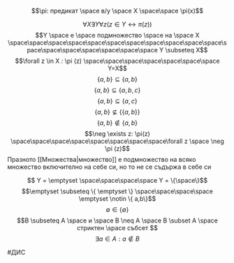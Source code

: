 
$$\pi: предикат \space в/у \space X \space\space \pi(x)$$

$$\forall X \exists Y \forall z(z\in Y \leftrightarrow \pi(z))$$
$$Y \space е \space подмножество \space на \space X \space\space\space\space\space\space\space\space\space\space\space\space\space\space\space\space\space\space Y \subseteq X$$
$$\forall z \in X : \pi (z) \space\space\space\space\space\space\space Y=X$$
$$\{ a,b\} \subseteq \{a,b\}$$
$$\{ a,b\} \subseteq \{a,b,c\}$$
$$\{ a,b\} \subseteq \{a,c\}$$
$$\{ a,b\} \nsubseteq \{\{a,b\}\}$$
$$\{ a,b\} \notin \{a,b\}$$
$$\neg \exists z: \pi(z) \space\space\space\space\space\space\space\space\forall z \space \neg \pi (z)$$
Празното [[Множества|множество]] е подмножество на всяко множество включително на себе си, но то не се съдържа в себе си

$$ Y = \emptyset \space\space\space\space Y = \{\space\}$$
$$\emptyset \subseteq \{ \emptyset \} \space\space\space\space \emptyset \notin \{ a,b\}$$
$$\emptyset \in \{\emptyset \}$$
$$B \subseteq A \space и \space B \neq A \space B \subset A \space стриктен \space събсет $$
$$ \exists a \in A : a \notin B$$


#ДИС 